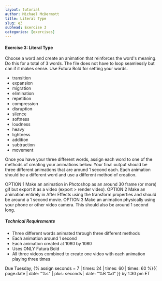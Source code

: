```yaml
---
layout: tutorial
author: Michael McDermott
title: Literal Type
slug: e3
subhead: Exercise 3
categories: [exercises]
---
```

#### Exercise 3: Literal Type

Choose a word and create an animation that reinforces the word's meaning. Do this for a total of 3 words. The file does not have to loop seamlessly but can if it makes sense. Use Futura Bold for setting your words.

* transition
* expansion
* migration
* elimination
* repetition
* compression
* disruption
* silence
* softness
* loudness
* heavy
* lightness
* addition
* subtraction
* movement

Once you have your three different words, assign each word to one of the methods of creating your animations below. Your final output should be three different animations that are around 1 second each. Each animation should be a different word and use a different method of creation.

OPTION 1 Make an animation in Photoshop as an around 30 frame (or more) gif but export it as a video (export > render video).
OPTION 2 Make an animation entirely in After Effects using the transform properties and should be around a 1 second movie.
OPTION 3 Make an animation physically using your phone or other video camera. This should also be around 1 second long.

##### Technical Requirements

* Three different words animated through three different methods
* Each animation around 1 second
* Each animation created at 1080 by 1080
* Uses ONLY Futura Bold
* All three videos combined to create one video with each animation playing three times


<span class="due">Due Tuesday, {% assign seconds = 7 | times: 24 | times: 60 | times: 60 %}{{ page.date | date: "%s" | plus: seconds | date: "%B %d" }} by 1:30 pm ET</span>
